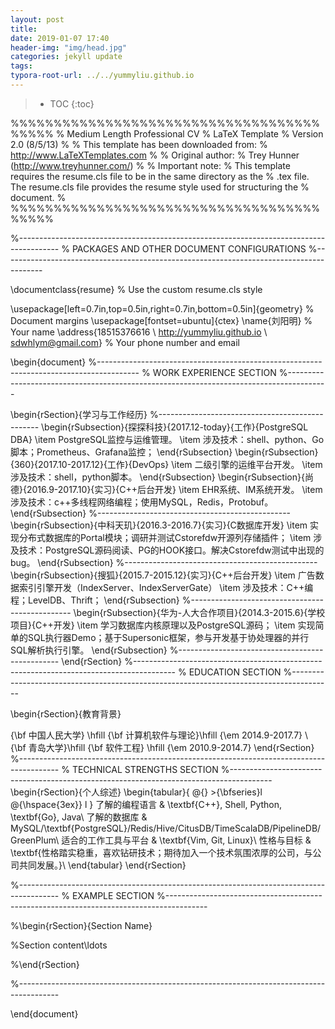 ```yaml
---
layout: post
title: 
date: 2019-01-07 17:40
header-img: "img/head.jpg"
categories: jekyll update
tags:
typora-root-url: ../../yummyliu.github.io
---
```

> * TOC
> {:toc}

%%%%%%%%%%%%%%%%%%%%%%%%%%%%%%%%%%%%%%%%%
% Medium Length Professional CV
% LaTeX Template
% Version 2.0 (8/5/13)
%
% This template has been downloaded from:
% http://www.LaTeXTemplates.com
%
% Original author:
% Trey Hunner (http://www.treyhunner.com/)
%
% Important note:
% This template requires the resume.cls file to be in the same directory as the
% .tex file. The resume.cls file provides the resume style used for structuring the
% document.
%
%%%%%%%%%%%%%%%%%%%%%%%%%%%%%%%%%%%%%%%%%

%----------------------------------------------------------------------------------------
%    PACKAGES AND OTHER DOCUMENT CONFIGURATIONS
%----------------------------------------------------------------------------------------

\documentclass{resume} % Use the custom resume.cls style

\usepackage[left=0.7in,top=0.5in,right=0.7in,bottom=0.5in]{geometry} % Document margins
\usepackage[fontset=ubuntu]{ctex}
\name{刘阳明} % Your name
\address{18515376616 \\ http://yummyliu.github.io \\ sdwhlym@gmail.com} % Your phone number and email

\begin{document}
%----------------------------------------------------------------------------------------
%    WORK EXPERIENCE SECTION
%----------------------------------------------------------------------------------------

\begin{rSection}{学习与工作经历}
%------------------------------------------------
\begin{rSubsection}{探探科技}{2017.12-today}{工作}{PostgreSQL DBA}
\item PostgreSQL监控与运维管理。
\item 涉及技术：shell、python、Go脚本；Prometheus、Grafana监控；
\end{rSubsection}
\begin{rSubsection}{360}{2017.10-2017.12}{工作}{DevOps}
\item 二级引擎的运维平台开发。
\item 涉及技术：shell，python脚本。
\end{rSubsection}
\begin{rSubsection}{尚德}{2016.9-2017.10}{实习}{C++后台开发}
\item EHR系统、IM系统开发。
\item 涉及技术：c++多线程网络编程；使用MySQL，Redis，Protobuf。
\end{rSubsection}
%------------------------------------------------
\begin{rSubsection}{中科天玑}{2016.3-2016.7}{实习}{C数据库开发}
\item 实现分布式数据库的Portal模块；调研并测试Cstorefdw开源列存储插件；
\item 涉及技术：PostgreSQL源码阅读、PG的HOOK接口。解决Cstorefdw测试中出现的bug。
\end{rSubsection}
%------------------------------------------------
\begin{rSubsection}{搜狐}{2015.7-2015.12}{实习}{C++后台开发}
\item 广告数据索引引擎开发（IndexServer、IndexServerGate）
\item 涉及技术：C++编程；LevelDB、Thrift；
\end{rSubsection}
%------------------------------------------------
\begin{rSubsection}{华为-人大合作项目}{2014.3-2015.6}{学校项目}{C++开发}
\item 学习数据库内核原理以及PostgreSQL源码；
\item 实现简单的SQL执行器Demo；基于Supersonic框架，参与开发基于协处理器的并行SQL解析执行引擎。
\end{rSubsection}
%------------------------------------------------
\end{rSection}
%----------------------------------------------------------------------------------------
%    EDUCATION SECTION
%----------------------------------------------------------------------------------------

\begin{rSection}{教育背景}

{\bf 中国人民大学} \hfill {\bf 计算机软件与理论}\hfill {\em 2014.9-2017.7} \\ 
{\bf 青岛大学}\hfill {\bf 软件工程} \hfill {\em 2010.9-2014.7}
\end{rSection}
%----------------------------------------------------------------------------------------
%    TECHNICAL STRENGTHS SECTION
%----------------------------------------------------------------------------------------
\begin{rSection}{个人综述}
\begin{tabular}{ @{} >{\bfseries}l @{\hspace{3ex}} l }
了解的编程语言 & \textbf{C++}, Shell, Python, \textbf{Go}, Java\\
了解的数据库 & MySQL/\textbf{PostgreSQL}/Redis/Hive/CitusDB/TimeScalaDB/PipelineDB/GreenPlum\\
适合的工作工具与平台 & \textbf{Vim, Git, Linux}\\
性格与目标 & \textbf{性格踏实稳重，喜欢钻研技术；期待加入一个技术氛围浓厚的公司，与公司共同发展。}\\
\end{tabular}
\end{rSection}


%----------------------------------------------------------------------------------------
%    EXAMPLE SECTION
%----------------------------------------------------------------------------------------

%\begin{rSection}{Section Name}

%Section content\ldots

%\end{rSection}

%----------------------------------------------------------------------------------------

\end{document}

